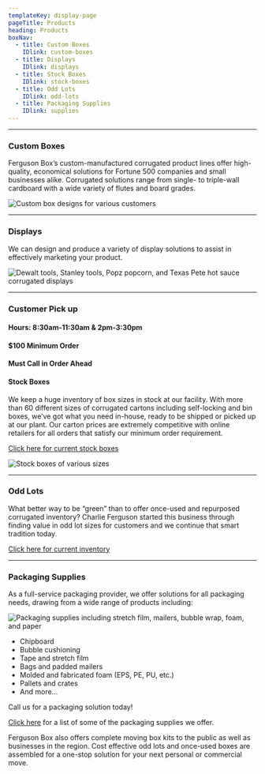 ```yaml
---
templateKey: display-page
pageTitle: Products
heading: Products
boxNav:
  - title: Custom Boxes
    IDlink: custom-boxes
  - title: Displays
    IDlink: displays
  - title: Stock Boxes
    IDlink: stock-boxes
  - title: Odd Lots
    IDlink: odd-lots
  - title: Packaging Supplies
    IDlink: supplies
---
```

- - -

<a id="custom-boxes"></a>

### Custom Boxes

Ferguson Box’s custom-manufactured corrugated product lines offer high-quality, economical solutions for Fortune 500 companies and small businesses alike. Corrugated solutions range from single- to triple-wall cardboard with a wide variety of flutes and board grades.

![Custom box designs for various customers](/uploads/custom_boxes.jpg)

- - -

<a id="displays"></a>

### Displays

We can design and produce a variety of display solutions to assist in effectively marketing your product.

![Dewalt tools, Stanley tools, Popz popcorn, and Texas Pete hot sauce corrugated displays](/uploads/displays.png)

- - -

<a id="stock-boxes"></a>

### C﻿ustomer Pick up

#### H﻿ours: 8:30am-11:30am & 2pm-3:30pm

#### $﻿100 Minimum Order

#### M﻿ust Call in Order Ahead

#### Stock Boxes

We keep a huge inventory of box sizes in stock at our facility. With more than 60 different sizes of corrugated cartons including self-locking and bin boxes, we’ve got what you need in-house, ready to be shipped or picked up at our plant. Our carton prices are extremely competitive with online retailers for all orders that satisfy our minimum order requirement.

[Click here for current stock boxes](/uploads/stock_boxes_web.pdf)

![Stock boxes of various sizes](/uploads/stock_boxes.jpg)

- - -

<a id="odd-lots"></a>

### Odd Lots

What better way to be “green” than to offer once-used and repurposed corrugated inventory? Charlie Ferguson started this business through finding value in odd lot sizes for customers and we continue that smart tradition today.

[Click here for current inventory](/uploads/odd_lots_current_stock.pdf)

- - -

<a id="supplies"></a>

### Packaging Supplies

As a full-service packaging provider, we offer solutions for all packaging needs, drawing from a wide range of products including:

![Packaging supplies including stretch film, mailers, bubble wrap, foam, and paper](/uploads/packaging_supplies.png)

* Chipboard
* Bubble cushioning
* Tape and stretch film
* Bags and padded mailers
* Molded and fabricated foam (EPS, PE, PU, etc.)
* Pallets and crates
* And more...

Call us for a packaging solution today!

[Click here](/uploads/packaging_supplies_list.pdf) for a list of some of the packaging supplies we offer.

Ferguson Box also offers complete moving box kits to the public as well as businesses in the region. Cost effective odd lots and once-used boxes are assembled for a one-stop solution for your next personal or commercial move.